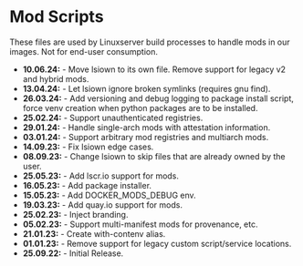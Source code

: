 # Mod Scripts

These files are used by Linuxserver build processes to handle mods in our images. Not for end-user consumption.

* **10.06.24:** - Move lsiown to its own file. Remove support for legacy v2 and hybrid mods.
* **13.04.24:** - Let lsiown ignore broken symlinks (requires gnu find).
* **26.03.24:** - Add versioning and debug logging to package install script, force venv creation when python packages are to be installed.
* **25.02.24:** - Support unauthenticated registries.
* **29.01.24:** - Handle single-arch mods with attestation information.
* **03.01.24:** - Support arbitrary mod registries and multiarch mods.
* **14.09.23:** - Fix lsiown edge cases.
* **08.09.23:** - Change lsiown to skip files that are already owned by the user.
* **25.05.23:** - Add lscr.io support for mods.
* **16.05.23:** - Add package installer.
* **15.05.23:** - Add DOCKER_MODS_DEBUG env.
* **19.03.23:** - Add quay.io support for mods.
* **25.02.23:** - Inject branding.
* **05.02.23:** - Support multi-manifest mods for provenance, etc.
* **21.01.23:** - Create with-contenv alias.
* **01.01.23:** - Remove support for legacy custom script/service locations.
* **25.09.22:** - Initial Release.

